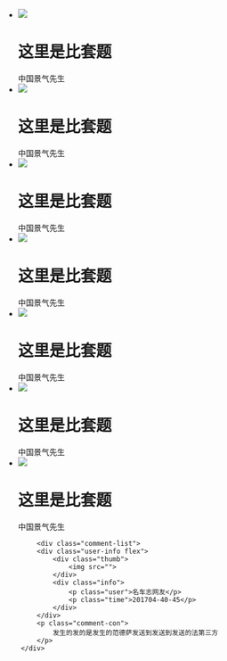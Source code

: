 <ul class="pro-list-grid goods-list lists clearfix" data-count="1" style="display: block;">
                <li data-type="2">
                    <div class="thumbnail">
                        <div class="thumb-img">
                            <a href="detail.html?itemId=2"><img src="http://47.91.149.78:8089/JGG/userfiles/1/images/app/images/2017/09/timg.jpg"></a>
                        </div>
                        <div class="caption">
                            <h1 class="goods-title">这里是比套题</h1>
                            <div class="price">
                                <div class="amount">中国景气先生
                                </div>
                            </div>
                        </div>
                    </div>
                </li>
                <li data-type="2">
                    <div class="thumbnail">
                        <div class="thumb-img">
                            <a href="detail.html?itemId=2"><img src="http://47.91.149.78:8089/JGG/userfiles/1/images/app/images/2017/09/timg.jpg"></a>
                        </div>
                        <div class="caption">
                            <h1 class="goods-title">这里是比套题</h1>
                            <div class="price">
                                <div class="amount">中国景气先生</div>
                            </div>
                        </div>
                    </div>
                </li>
                <li data-type="2">
                    <div class="thumbnail">
                        <div class="thumb-img">
                            <a href="detail.html?itemId=2"><img src="http://47.91.149.78:8089/JGG/userfiles/1/images/app/images/2017/09/timg.jpg"></a>
                        </div>
                        <div class="caption">
                            <h1 class="goods-title">这里是比套题</h1>
                            <div class="price">
                                <div class="amount">中国景气先生</div>
                            </div>
                        </div>
                    </div>
                </li>
                <li data-type="2">
                    <div class="thumbnail">
                        <div class="thumb-img">
                            <a href="detail.html?itemId=2"><img src="http://47.91.149.78:8089/JGG/userfiles/1/images/app/images/2017/09/timg.jpg"></a>
                        </div>
                        <div class="caption">
                            <h1 class="goods-title">这里是比套题</h1>
                            <div class="price">
                                <div class="amount">中国景气先生</div>
                            </div>
                        </div>
                    </div>
                </li>
                <li data-type="2">
                    <div class="thumbnail">
                        <div class="thumb-img">
                            <a href="detail.html?itemId=2"><img src="http://47.91.149.78:8089/JGG/userfiles/1/images/app/images/2017/09/timg.jpg"></a>
                        </div>
                        <div class="caption">
                            <h1 class="goods-title">这里是比套题</h1>
                            <div class="price">
                                <div class="amount">中国景气先生</div>
                            </div>
                        </div>
                    </div>
                </li>
                <li data-type="2">
                    <div class="thumbnail">
                        <div class="thumb-img">
                            <a href="detail.html?itemId=2"><img src="http://47.91.149.78:8089/JGG/userfiles/1/images/app/images/2017/09/timg.jpg"></a>
                        </div>
                        <div class="caption">
                            <h1 class="goods-title">这里是比套题</h1>
                            <div class="price">
                                <div class="amount">中国景气先生</div>
                            </div>
                        </div>
                    </div>
                </li>
                <li data-type="2">
                    <div class="thumbnail">
                        <div class="thumb-img">
                            <a href="detail.html?itemId=2"><img src="http://47.91.149.78:8089/JGG/userfiles/1/images/app/images/2017/09/timg.jpg"></a>
                        </div>
                        <div class="caption">
                            <h1 class="goods-title">这里是比套题</h1>
                            <div class="price">
                                <div class="amount">中国景气先生</div>
                            </div>
                        </div>
                    </div>
                </li>
            </ul>

            <div class="comment-list">
            <div class="user-info flex">
                <div class="thumb">
                    <img src="">
                </div>
                <div class="info">
                    <p class="user">名车志网友</p>
                    <p class="time">201704-40-45</p>
                </div>
            </div>
            <p class="comment-con">
                发生的发的是发生的范德萨发送到发送到发送的法第三方
            </p>
        </div>